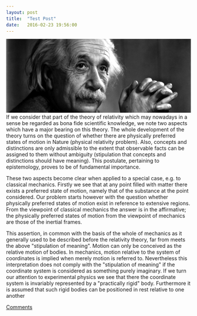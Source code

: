 ```yaml
---
layout: post
title:  "Test Post"
date:   2016-02-23 19:56:00
---
```

<span class="image featured"><img src="/images/pic05.png" alt=""></span>
If we consider that part of the theory of relativity which may nowadays in
a sense be regarded as bona fide scientific knowledge, we note two aspects
which have a major bearing on this theory. The whole development of the
theory turns on the question of whether there are physically preferred states
of motion in Nature (physical relativity problem). Also, concepts and distinctions
are only admissible to the extent that observable facts can be assigned
to them without ambiguity (stipulation that concepts and distinctions
should have meaning). This postulate, pertaining to epistemology, proves to
be of fundamental importance.

These two aspects become clear when applied to a special case, e.g. to classical
mechanics. Firstly we see that at any point filled with matter there exists
a preferred state of motion, namely that of the substance at the point considered.
Our problem starts however with the question whether physically
preferred states of motion exist in reference to extensive regions. From the
viewpoint of classical mechanics the answer is in the affirmative; the physically
preferred states of motion from the viewpoint of mechanics are those of
the inertial frames.

This assertion, in common with the basis of the whole of mechanics as it
generally used to be described before the relativity theory, far from meets
the above "stipulation of meaning". Motion can only be conceived as the
relative motion of bodies. In mechanics, motion relative to the system of
coordinates is implied when merely motion is referred to. Nevertheless this
interpretation does not comply with the "stipulation of meaning" if the coordinate
system is considered as something purely imaginary. If we turn our
attention to experimental physics we see that there the coordinate system is
invariably represented by a "practically rigid" body. Furthermore it is assumed
that such rigid bodies can be positioned in rest relative to one another

[Comments]()